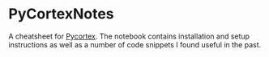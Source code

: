 # PyCortexNotes

A cheatsheet for [Pycortex](https://gallantlab.github.io/pycortex/).
The notebook contains installation and setup instructions as well as a number of code snippets I found useful in the past.
